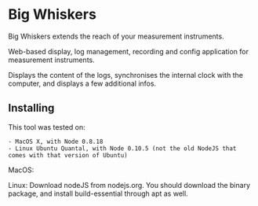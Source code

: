 Big Whiskers
============

Big Whiskers extends the reach of your measurement instruments.

Web-based display, log management, recording and config application for measurement instruments.

Displays the content of the logs, synchronises the internal clock with the computer, and
displays a few additional infos.


Installing
----------

This tool was tested on:

	- MacOS X, with Node 0.8.18
	- Linux Ubuntu Quantal, with Node 0.10.5 (not the old NodeJS that comes with that version of Ubuntu)

MacOS: 


Linux:
   Download nodeJS from nodejs.org. You should download the binary package, and install build-essential through
   apt as well.

